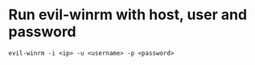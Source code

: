 # Run evil-winrm with host, user and password

```
evil-winrm -i <ip> -u <username> -p <password>
```
